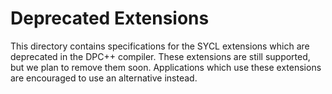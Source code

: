 # Deprecated Extensions

This directory contains specifications for the SYCL extensions which are
deprecated in the DPC++ compiler.  These extensions are still supported, but we
plan to remove them soon.  Applications which use these extensions are
encouraged to use an alternative instead.
